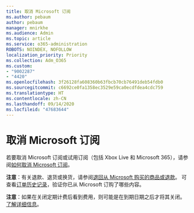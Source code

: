 ```yaml
---
title: 取消 Microsoft 订阅
ms.author: pebaum
author: pebaum
manager: mnirkhe
ms.audience: Admin
ms.topic: article
ms.service: o365-administration
ROBOTS: NOINDEX, NOFOLLOW
localization_priority: Priority
ms.collection: Adm_O365
ms.custom:
- "9002287"
- "4420"
ms.openlocfilehash: 3f26128fa608360b63fbcb70cb76491deb54fdb0
ms.sourcegitcommit: c6692ce0fa1358ec3529e59ca0ecdfdea4cdc759
ms.translationtype: HT
ms.contentlocale: zh-CN
ms.lasthandoff: 09/14/2020
ms.locfileid: "47683644"
---
```

# <a name="cancel-microsoft-subscription"></a>取消 Microsoft 订阅

若要取消 Microsoft 订阅或试用订阅（包括 Xbox Live 和 Microsoft 365），请参阅[如何取消 Microsoft 订阅](https://support.microsoft.com/help/4027815)。

**注意**：有关退款、退货或换货，请参阅[退回从 Microsoft 购买的商品或退款](https://support.microsoft.com/help/10558)。 可查看[订单历史记录](https://account.microsoft.com/billing/orders/)，验证你已从 Microsoft 订购了哪些内容。 

**注意**：如果在关闭定期计费后看到费用，则可能是在到期日期之后才将其关闭。 [了解详细信息](https://support.microsoft.com/help/10640)。 
